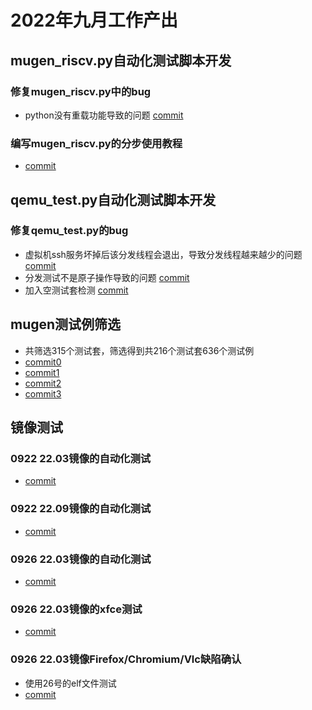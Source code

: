 # 2022年九月工作产出
## mugen_riscv.py自动化测试脚本开发  
### 修复mugen_riscv.py中的bug  
- python没有重载功能导致的问题 [commit](https://github.com/brsf11/mugen-riscv/commit/39e8cbdb67e01b9bea1db3af17688575bbe047a1)  
### 编写mugen_riscv.py的分步使用教程  
- [commit](https://github.com/brsf11/mugen-riscv/commit/c40e621cea327c24c319775f0599bd80c5b1c4ee)
## qemu_test.py自动化测试脚本开发  
### 修复qemu_test.py的bug  
- 虚拟机ssh服务坏掉后该分发线程会退出，导致分发线程越来越少的问题 [commit](https://github.com/brsf11/mugen-riscv/commit/71dcc122f8167f83eed2c181e731d8ba52bff251)  
- 分发测试不是原子操作导致的问题 [commit](https://github.com/brsf11/mugen-riscv/commit/71dcc122f8167f83eed2c181e731d8ba52bff251)  
- 加入空测试套检测 [commit](https://github.com/brsf11/mugen-riscv/commit/9f5f809209115d42f16a1c8cef18ceb9a60cf8a5)  

## mugen测试例筛选  
- 共筛选315个测试套，筛选得到共216个测试套636个测试例  
- [commit0](https://github.com/brsf11/mugen-riscv/commit/6ebc7bed19385730b935697fe4d3a6468680691d) 
- [commit1](https://github.com/brsf11/mugen-riscv/commit/5d0aca796e9380f696226835dc7f5498e4efd718)  
- [commit2](https://github.com/brsf11/mugen-riscv/commit/46e954117d8af8a72fa049526ad004954a955b6e)  
- [commit3](https://github.com/brsf11/mugen-riscv/commit/7a657e6acf8090b862837895694e51af9d11298c)  
## 镜像测试  
### 0922 22.03镜像的自动化测试  
- [commit](https://github.com/brsf11/Tarsier-Internship/commit/19094839afe6457ba934ffad86f5a3fc91036e74)  
### 0922 22.09镜像的自动化测试  
- [commit](https://github.com/brsf11/Tarsier-Internship/commit/9ff38947532a684edb80d1b733b2fd0ea22acdfd)  
### 0926 22.03镜像的自动化测试  
- [commit](https://github.com/brsf11/Tarsier-Internship/commit/ea1d7a8cc1338768e51219bd3fc019a3736db884)  
### 0926 22.03镜像的xfce测试  
- [commit](https://github.com/brsf11/Tarsier-Internship/commit/dcc10355e8b8d860ecf879ab0ed34f12057befac)  
### 0926 22.03镜像Firefox/Chromium/Vlc缺陷确认  
- 使用26号的elf文件测试  
- [commit](https://github.com/brsf11/work-testing/commit/0a00a7835d84f13fe46bf6d250544ba25707429e)  